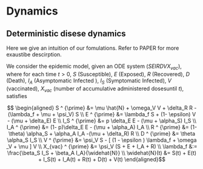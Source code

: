# Dynamics

## Deterministic disese dynamics

Here we give an intuition of our fomulations.
Refer to PAPER for more exaustibe descirption.

We consider the epidemic model, given an ODE system ($SEIRDVX_{vac}$),
where for each time $t>0,$  $S$ (Susceptible), $E$ (Exposed),
$R$ (Recovered), $D$ (Death), $I_A$ (Asymptomatic Infected ),
$I_S$ (Symptomatic Infected), $V$ (vaccinated),
$X_{vac}$ (number of accumulative administered dosesuntil  $t$), 
satisfies  

```math
    \begin{aligned}
        S ^ {\prime} &= 
            \mu \hat{N} 
                + \omega_V V 
                + \delta_R R
                - (\lambda_f + \mu + \psi_V) S 
                \\
        E ^ {\prime} &= 
            \lambda_f S 
            + (1- \epsilon) V - (\mu + \delta_E) E
        \\
        I_S ^ {\prime} &=
            p \delta_E E - (\mu + \alpha_S) I_S
        \\
        I_A ^ {\prime}  &= 
            (1- p)\delta_E E - (\mu + \alpha_A) I_A
        \\
        R ^ {\prime} &= 
            (1- \theta) \alpha_S 
            + \alpha_A I_A 
            -(\mu + \delta_R) R
        \\
        D ^ {\prime} &=
            \theta \alpha_S I_S 
        \\
        V ^ {\prime} &= 
            \psi_V S 
                - [
                    (1 - \epsilon ) \lambda_f  
                    + \omega _V 
                    + \mu
                ] V
            \\
        X_{vac} ^ {\prime} &= \psi_V (S + E + I_A + R) 
        \\
        \lambda_f &:= 
            \frac{\beta_S I_S + \beta_A I_A}{\widehat{N}}
        \\
        \widehat{N}(t) &= 
                S(t) + E(t) + I_S(t) + I_A(t) + R(t) + D(t) + V(t)
    \end{aligned}
```
